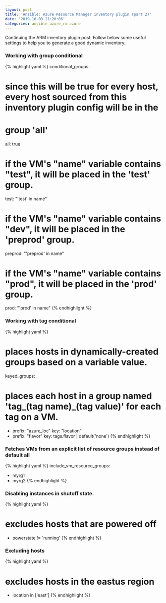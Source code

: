 ```yaml
---
layout: post
title: 'Ansible: Azure Resource Manager inventory plugin (part 2)'
date: '2019-10-03 21:20:06'
categories: ansible azure_rm azure 
---
```


Continuing the ARM inventory plugin post. Follow below some useful settings to help you to generate a good dynamic inventory.

### Working with group conditional

{% highlight yaml %}
conditional_groups:
  # since this will be true for every host, every host sourced from this inventory plugin config will be in the
  # group 'all'
  all: true
  # if the VM's "name" variable contains "test", it will be placed in the 'test' group.
  test: "'test' in name"
  # if the VM's "name" variable contains "dev", it will be placed in the 'preprod' group.
  preprod: "'preprod' in name"
  # if the VM's "name" variable contains "prod", it will be placed in the 'prod' group.
  prod: "'prod' in name"
{% endhighlight %}

### Working with tag conditional

{% highlight yaml %}
# places hosts in dynamically-created groups based on a variable value.
keyed_groups:
# places each host in a group named 'tag_(tag name)_(tag value)' for each tag on a VM.
- prefix: "azure_loc"
  key: "location"
- prefix: "flavor"
  key: tags.flavor | default('none')
{% endhighlight %}

### Fetches VMs from an explicit list of resource groups instead of default all

{% highlight yaml %}
include_vm_resource_groups:
- myrg1
- myrg2
{% endhighlight %}

### Disabling instances in shutoff state.

{% highlight yaml %}
# excludes hosts that are powered off
- powerstate != 'running'
{% endhighlight %}

### Excluding hosts

{% highlight yaml %}
# excludes hosts in the eastus region
- location in ['east']
{% endhighlight %}

